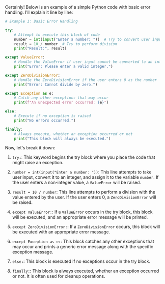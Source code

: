 Certainly! Below is an example of a simple Python code with basic error handling. I'll explain it line by line:

```python
# Example 1: Basic Error Handling

try:
    # Attempt to execute this block of code
    number = int(input("Enter a number: "))  # Try to convert user input to an integer
    result = 10 / number  # Try to perform division
    print("Result:", result)

except ValueError:
    # Handle the ValueError if user input cannot be converted to an integer
    print("Error: Please enter a valid integer.")

except ZeroDivisionError:
    # Handle the ZeroDivisionError if the user enters 0 as the number
    print("Error: Cannot divide by zero.")

except Exception as e:
    # Catch any other exceptions that may occur
    print(f"An unexpected error occurred: {e}")

else:
    # Execute if no exception is raised
    print("No errors occurred.")

finally:
    # Always execute, whether an exception occurred or not
    print("This block will always be executed.")
```

Now, let's break it down:

1. `try:`: This keyword begins the try block where you place the code that might raise an exception.

2. `number = int(input("Enter a number: "))`: This line attempts to take user input, convert it to an integer, and assign it to the variable `number`. If the user enters a non-integer value, a `ValueError` will be raised.

3. `result = 10 / number`: This line attempts to perform a division with the value entered by the user. If the user enters 0, a `ZeroDivisionError` will be raised.

4. `except ValueError:`: If a `ValueError` occurs in the try block, this block will be executed, and an appropriate error message will be printed.

5. `except ZeroDivisionError:`: If a `ZeroDivisionError` occurs, this block will be executed with an appropriate error message.

6. `except Exception as e:`: This block catches any other exceptions that may occur and prints a generic error message along with the specific exception message.

7. `else:`: This block is executed if no exceptions occur in the try block.

8. `finally:`: This block is always executed, whether an exception occurred or not. It is often used for cleanup operations.

